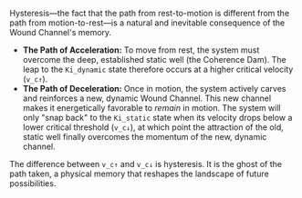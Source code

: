 Hysteresis—the fact that the path from rest-to-motion is different from the path from motion-to-rest—is a natural and inevitable consequence of the Wound Channel's memory.

*   **The Path of Acceleration:** To move from rest, the system must overcome the deep, established static well (the Coherence Dam). The leap to the `Ki_dynamic` state therefore occurs at a higher critical velocity (`v_c↑`).
*   **The Path of Deceleration:** Once in motion, the system actively carves and reinforces a new, dynamic Wound Channel. This new channel makes it energetically favorable to *remain* in motion. The system will only "snap back" to the `Ki_static` state when its velocity drops below a lower critical threshold (`v_c↓`), at which point the attraction of the old, static well finally overcomes the momentum of the new, dynamic channel.

The difference between `v_c↑` and `v_c↓` is hysteresis. It is the ghost of the path taken, a physical memory that reshapes the landscape of future possibilities.